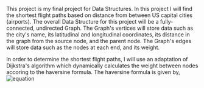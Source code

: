This project is my final project for Data Structures. In this project I will find the shortest flight paths based on distance from between US capital cities (airports).
The overall Data Structure for this project will be a fully-connected, undirected Graph. The Graph's vertices will store data such as the city's name, its latitudinal and longitudinal coordinates, 
its distance in the graph from the source node, and the parent node. The Graph's edges will store data such as the nodes at each end, and its weight. 

In order to determine the shortest flight paths, I will use an adaptation of Dijkstra's algorithm which dynamically calculates the weight between nodes accoring to the haversine formula. 
The haversine formula is given by, ![equation](https://latex.codecogs.com/png.image?\dpi{110}\mathrm{hav}(\theta)=\mathrm{hav}(\Delta\phi)+\cos(\phi_{1})\cos(\phi_{2})\mathrm{hav}(\Delta\lambda))


